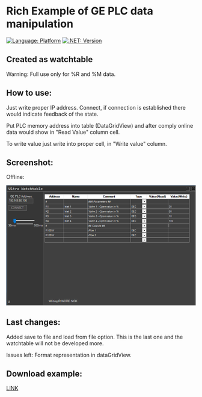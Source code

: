 # Rich Example of GE PLC data manipulation

[![Language: Platform](https://img.shields.io/badge/platform-win--32%20%7C%20win--64-lightgrey)](https://github.com/kkuba91/uGESRTP)
[![.NET: Version](https://img.shields.io/badge/.NET-%3E%3D4.5-brightgreen)](https://github.com/kkuba91/uGESRTP)

## Created as watchtable

Warning: Full use only for %R and %M data.

## How to use:

Just write proper IP address. Connect, if connection is established there would indicate feedback of the state.

Put PLC memory address into table (DataGridView) and after comply online data would show in "Read Value" column cell.

To write value just write into proper cell, in "Write value" column.

## Screenshot:

Offline:

![alt text](https://github.com/kkuba91/uGESRTP/blob/main/Example%20-%20Rich/Screenshot1.png?raw=true)

## Last changes:

Added save to file and load from file option. This is the last one and the watchtable will not be developed more.

Issues left: Format representation in dataGridView.

## Download example:
[LINK](../Example%20-%20Rich/uWatchtable/bin/Release/GEwatch.exe)

